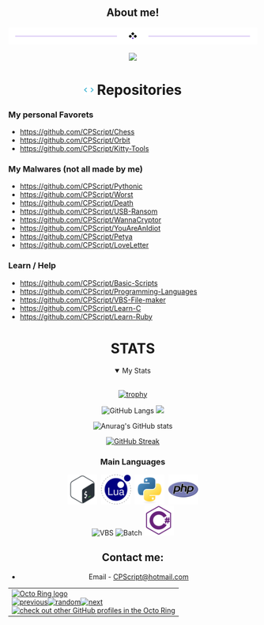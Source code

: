 <div align="center">     


<div align=center>
    <img src="https://komarev.com/ghpvc/?username=CPScript&style=flat-square&color=blue" alt=""/>
</div>

## About me!
<div align="center">
  <img src="divider2.png" alt="divider"/>
</div> 

<img src='https://readme-typing-svg.demolab.com?font=Fira+Code&pause=1000&width=700&lines=Your+favorite+random+malware+and+Network+Developer <3'></img>

 
    
<h1 align="center"><img src="code.gif" height="20"/> Repositories</h1>
    
           
<div align="left">     

### My personal Favorets
* https://github.com/CPScript/Chess
* https://github.com/CPScript/Orbit
* https://github.com/CPScript/Kitty-Tools  
    
### My Malwares (not all made by me)
* https://github.com/CPScript/Pythonic
* https://github.com/CPScript/Worst
* https://github.com/CPScript/Death
* https://github.com/CPScript/USB-Ransom
* https://github.com/CPScript/WannaCryptor 
* https://github.com/CPScript/YouAreAnIdiot 
* https://github.com/CPScript/Petya 
* https://github.com/CPScript/LoveLetter

### Learn / Help
* https://github.com/CPScript/Basic-Scripts
* https://github.com/CPScript/Programming-Languages
* https://github.com/CPScript/VBS-File-maker
* https://github.com/CPScript/Learn-C
* https://github.com/CPScript/Learn-Ruby 

                                                                                                                    

    
    

<div align="center">
    
# STATS    

<details open>
<summary>My Stats</summary>
<br>
           
[![trophy](https://github-profile-trophy.vercel.app/?username=CPScript)](https://github.com/CPScript/github-profile-trophy)
 
![GitHub Langs](https://github-readme-stats.vercel.app/api/top-langs/?username=CPScript&layout=compact&theme=blue-green)
<img src="https://stats4github.vercel.app/api/top-langs/?username=CPScript&langs_count=11&hide=html&layout=compact&exclude_repo=Viruses,terminal,Joker,Rosehip-android"><br/>


![Anurag's GitHub stats](https://github-readme-stats.vercel.app/api?username=CPScript&show_icons=true&theme=synthwave)

[![GitHub Streak](https://github-readme-streak-stats.herokuapp.com?user=CPScript&theme=hacker&date_format=M%20j%5B%2C%20Y%5D)](https://git.io/streak-stats)
              
    
### Main Languages
<div>
    <img src="https://github.com/devicons/devicon/blob/master/icons/bash/bash-original.svg"  title="Bach" alt="Bach" width="60" height="60"/>&nbsp;
    <img src="https://github.com/devicons/devicon/blob/master/icons/lua/lua-original-wordmark.svg"  title="Lua" alt="Lua" width="60" height="60"/>&nbsp; 
    <img src="https://github.com/devicons/devicon/blob/master/icons/python/python-original.svg"  title="Python" alt="Python" width="60" height="60"/>&nbsp;
    <img src="https://raw.githubusercontent.com/devicons/devicon/1119b9f84c0290e0f0b38982099a2bd027a48bf1/icons/php/php-original.svg" title="PHP" alt="PHP" width="60"
<div> 
    
<div>
    <img src="https://www.file-extension.info/images/resource/formats/vbs.png" title="VBScript" alt="VBS" width="60"/>
    <img src="https://cdn-icons-png.flaticon.com/512/29/29529.png" title="BatchFle" alt="Batch" width="60"/>
    <img src="https://raw.githubusercontent.com/devicons/devicon/1119b9f84c0290e0f0b38982099a2bd027a48bf1/icons/csharp/csharp-line.svg" title="CSharp" alt="C#" width="60/>"
    <img src=     
<div>
    
</details>

          
           
## Contact me:
* Email - CPScript@hotmail.com


<table><tbody><tr><td><a href="https://octo-ring.com/"><img src="https://octo-ring.com/static/img/widget/top.png" width="99%" alt="Octo Ring logo" align="top"></a><br><a href="https://octo-ring.com/p/CPScript/prev"><img src="https://octo-ring.com/static/img/widget/prev.png" width="33%" alt="previous" align="top" title="previous profile"></a><a href="https://octo-ring.com/p/CPScript/random"><img src="https://octo-ring.com/static/img/widget/random.png" width="33%" alt="random" align="top" title="random profile"></a><a href="https://octo-ring.com/p/CPScript/next"><img src="https://octo-ring.com/static/img/widget/next.png" width="33%" alt="next" align="top" title="next profile"></a><br><a href="https://octo-ring.com/"><img src="https://octo-ring.com/static/img/widget/bottom.png" width="99%" alt="check out other GitHub profiles in the Octo Ring" align="top"></a></td></tr></tbody></table>
